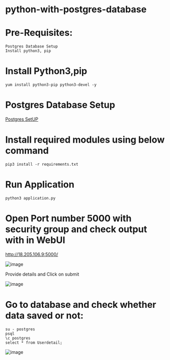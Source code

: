 # python-with-postgres-database

# Pre-Requisites:
    Postgres Database Setup
    Install python3, pip
# Install Python3,pip
    yum install python3-pip python3-devel -y
# Postgres Database Setup
  [Postgres SetUP](https://github.com/Naresh240/postgres-database-setup/blob/main/README.md)
# Install required modules using below command
    pip3 install -r requirements.txt
# Run Application
    python3 application.py
# Open Port number 5000 with security group and check output with in WebUI
  http://18.205.106.9:5000/
  
  ![image](https://user-images.githubusercontent.com/58024415/104117351-ae2e0600-5346-11eb-8ecd-82b6748c351e.png)
  
  Provide details and Click on submit
  
  ![image](https://user-images.githubusercontent.com/58024415/104117370-d6b60000-5346-11eb-9f29-e4b0c165c7eb.png)

# Go to database and check whether data saved or not:
    su - postgres
    psql
    \c postgres
    select * from Userdetail;
  ![image](https://user-images.githubusercontent.com/58024415/104118537-e423b800-534f-11eb-9c2c-1746cd8f4b73.png)
